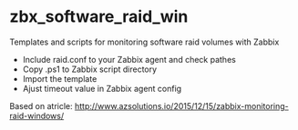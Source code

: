 # zbx_software_raid_win
Templates and scripts for monitoring software raid volumes with Zabbix

- Include raid.conf to your Zabbix agent and check pathes
- Copy .ps1 to Zabbix script directory
- Import the template
- Ajust timeout value in Zabbix agent config

Based on atricle:
http://www.azsolutions.io/2015/12/15/zabbix-monitoring-raid-windows/

